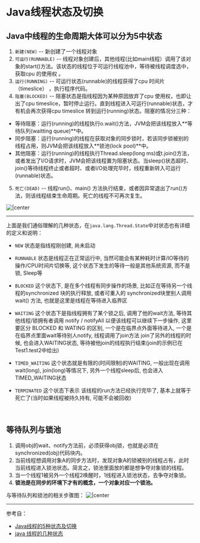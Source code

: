 # Java线程状态及切换

## Java中线程的生命周期大体可以分为5中状态

1. `新建(NEW)` -- 新创建了一个线程对象
2. `可运行(RUNNABLE)` -- 线程对象创建后，其他线程(比如main线程）调用了该对象的start()方法。该状态的线程位于可运行线程池中，等待被线程调度选中，获取cpu 的使用权 。
3. `运行(RUNNING)` -- 可运行状态(runnable)的线程获得了cpu 时间片（timeslice） ，执行程序代码。
4. `阻塞(BLOCKED)` -- 阻塞状态是指线程因为某种原因放弃了cpu 使用权，也即让出了cpu timeslice，暂时停止运行。直到线程进入可运行(runnable)状态，才有机会再次获得cpu timeslice 转到运行(running)状态。阻塞的情况分三种： 
 - 等待阻塞：运行(running)的线程执行o.wait()方法，JVM会把该线程放入**等待队列(waitting queue)**中。
 - 同步阻塞：运行(running)的线程在获取对象的同步锁时，若该同步锁被别的线程占用，则JVM会把该线程放入**锁池(lock pool)**中。
 - 其他阻塞：运行(running)的线程执行Thread.sleep(long ms)或t.join()方法，或者发出了I/O请求时，JVM会把该线程置为阻塞状态。当sleep()状态超时、join()等待线程终止或者超时、或者I/O处理完毕时，线程重新转入可运行(runnable)状态。
5. `死亡(DEAD)` -- 线程run()、main() 方法执行结束，或者因异常退出了run()方法，则该线程结束生命周期。死亡的线程不可再次复生。

![|center](http://dl.iteye.com/upload/picture/pic/116719/7e76cc17-0ad5-3ff3-954e-1f83463519d1.jpg)

------------

上面是我们通俗理解的几种状态，在`java.lang.Thread.State`中对状态也有详细的定义和说明：

 - `NEW` 状态是指线程刚创建, 尚未启动
 - `RUNNABLE` 状态是线程正在正常运行中, 当然可能会有某种耗时计算/IO等待的操作/CPU时间片切换等, 这个状态下发生的等待一般是其他系统资源, 而不是锁, Sleep等
 - `BLOCKED` 这个状态下, 是在多个线程有同步操作的场景, 比如正在等待另一个线程的synchronized 块的执行释放, 或者可重入的 synchronized块里别人调用wait() 方法, 也就是这里是线程在等待进入临界区
 - `WAITING` 这个状态下是指线程拥有了某个锁之后, 调用了他的wait方法, 等待其他线程/锁拥有者调用 notify / notifyAll 以便该线程可以继续下一步操作, 这里要区分 BLOCKED 和 WATING 的区别, 一个是在临界点外面等待进入, 一个是在临界点里面wait等待别人notify, 线程调用了join方法 join了另外的线程的时候, 也会进入WAITING状态, 等待被他join的线程执行结束(join的示例已在Test1.test2中给出)
 - `TIMED_WAITING`  这个状态就是有限的(时间限制)的WAITING, 一般出现在调用wait(long), join(long)等情况下, 另外一个线程sleep后, 也会进入TIMED_WAITING状态

 - `TERMINATED` 这个状态下表示 该线程的run方法已经执行完毕了, 基本上就等于死亡了(当时如果线程被持久持有, 可能不会被回收)
<br>

## 等待队列与锁池
1. 调用obj的wait、notify方法前，必须获得obj锁，也就是必须在synchronized(obj)代码块内。
2. 当前线程想调用对象A的同步方法时，发现对象A的锁被别的线程占有，此时当前线程进入锁池状态。简言之，锁池里面放的都是想争夺对象锁的线程。
3. 当一个线程1被另外一个线程2唤醒时，1线程进入锁池状态，去争夺对象锁。
4. **锁池是在同步的环境下才有的概念，一个对象对应一个锁池。**

 与等待队列和锁池的相关步骤图：
![|center](http://dl.iteye.com/upload/picture/pic/116721/3f19f0fb-33ae-322f-9f6a-035f0bf3a2d5.jpg)
<br>

-------------

参考自：

- [Java线程的5种状态及切换](http://blog.csdn.net/pange1991/article/details/53860651)
- [java 线程的几种状态](https://www.cnblogs.com/xll1025/p/6415283.html)










































